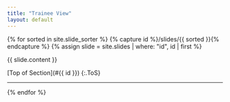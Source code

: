 ```yaml
---
title: "Trainee View"
layout: default
---
```


{% for sorted in site.slide_sorter %}
{% capture id %}/slides/{{ sorted }}{% endcapture %}
{% assign slide = site.slides | where: "id", id | first %}
  
<a name="{{ id }}"></a>
  
{{ slide.content }}
    
[Top of Section](#{{ id }})
{:.ToS}
  
---
  
{% endfor %}
